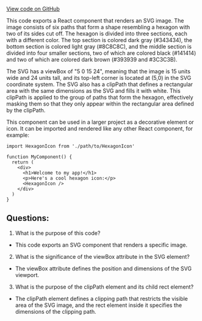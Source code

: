 [View code on GitHub](zoo-labs/zoo/blob/master/ui/src/img/EthIconGray.tsx)

This code exports a React component that renders an SVG image. The image consists of six paths that form a shape resembling a hexagon with two of its sides cut off. The hexagon is divided into three sections, each with a different color. The top section is colored dark gray (#343434), the bottom section is colored light gray (#8C8C8C), and the middle section is divided into four smaller sections, two of which are colored black (#141414) and two of which are colored dark brown (#393939 and #3C3C3B). 

The SVG has a viewBox of "5 0 15 24", meaning that the image is 15 units wide and 24 units tall, and its top-left corner is located at (5,0) in the SVG coordinate system. The SVG also has a clipPath that defines a rectangular area with the same dimensions as the SVG and fills it with white. This clipPath is applied to the group of paths that form the hexagon, effectively masking them so that they only appear within the rectangular area defined by the clipPath.

This component can be used in a larger project as a decorative element or icon. It can be imported and rendered like any other React component, for example:

```
import HexagonIcon from './path/to/HexagonIcon'

function MyComponent() {
  return (
    <div>
      <h1>Welcome to my app!</h1>
      <p>Here's a cool hexagon icon:</p>
      <HexagonIcon />
    </div>
  )
}
```
## Questions: 
 1. What is the purpose of this code?
- This code exports an SVG component that renders a specific image.

2. What is the significance of the viewBox attribute in the SVG element?
- The viewBox attribute defines the position and dimensions of the SVG viewport.

3. What is the purpose of the clipPath element and its child rect element?
- The clipPath element defines a clipping path that restricts the visible area of the SVG image, and the rect element inside it specifies the dimensions of the clipping path.
